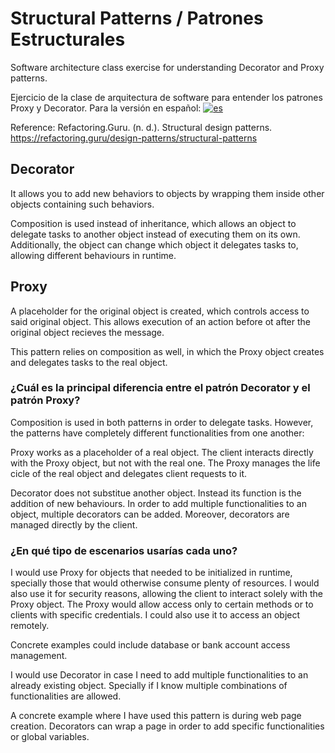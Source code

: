 # Structural Patterns / Patrones Estructurales

Software architecture class exercise for understanding Decorator and Proxy patterns.

Ejercicio de la clase de arquitectura de software para entender los patrones Proxy y Decorator. 
Para la versión en español: [![es](https://img.shields.io/badge/lang-es-yellow.svg)](https://github.com/jonatasemidio/multilanguage-readme-pattern/blob/master/README.es.md)

Reference: Refactoring.Guru. (n. d.). Structural design patterns. https://refactoring.guru/design-patterns/structural-patterns

## Decorator
It allows you to add new behaviors to objects by wrapping them inside other objects containing such behaviors. 

Composition is used instead of inheritance, which allows an object to delegate tasks to another object instead of executing them on its own. Additionally, the object can change which object it delegates tasks to, allowing different behaviours in runtime.


## Proxy
A placeholder for the original object is created, which controls access to said original object. This allows execution of an action before ot after the original object recieves the message.

This pattern relies on composition as well, in which the Proxy object creates and delegates tasks to the real object.

### ¿Cuál es la principal diferencia entre el patrón Decorator y el patrón Proxy?

Composition is used in both patterns in order to delegate tasks. However, the patterns have completely different functionalities from one another:

Proxy works as a placeholder of a real object. The client interacts directly with the Proxy object, but not with the real one. The Proxy manages the life cicle of the real object and delegates client requests to it.

Decorator does not substitue another object. Instead its function is the addition of new behaviours. In order to add multiple functionalities to an object, multiple decorators can be added. Moreover, decorators are managed directly by the client. 

### ¿En qué tipo de escenarios usarías cada uno?

I would use Proxy for objects that needed to be initialized in runtime, specially those that would otherwise consume plenty of resources. I would also use it for security reasons, allowing the client to interact solely with the Proxy object. The Proxy would allow access only to certain methods or to clients with specific credentials. I could also use it to access an object remotely.

Concrete examples could include database or bank account access management.

I would use Decorator in case I need to add multiple functionalities to an already existing object. Specially if I know multiple combinations of functionalities are allowed.

A concrete example where I have used this pattern is during web page creation. Decorators can wrap a page in order to add specific functionalities or global variables.